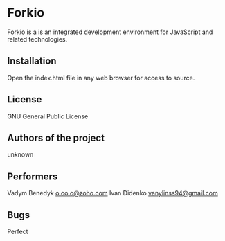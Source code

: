 # Forkio

Forkio is a  is an integrated development environment for JavaScript and related technologies.

## Installation

Open the index.html file in any web browser for access to source.

## License
GNU General Public License

## Authors of the project
unknown

## Performers
Vadym Benedyk o.oo.o@zoho.com
Ivan Didenko vanylinss94@gmail.com

## Bugs
Perfect

